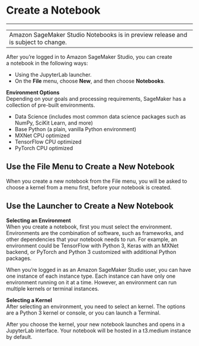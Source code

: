 # Create a Notebook<a name="notebooks-create-notebook"></a>


****  

|  | 
| --- |
| Amazon SageMaker Studio Notebooks is in preview release and is subject to change\. | 

 After you’re logged in to Amazon SageMaker Studio, you can create a notebook in the following ways: 
+ Using the JupyterLab launcher\. 
+ On the **File** menu, choose **New**, and then choose **Notebooks**\. 

**Environment Options**  
 Depending on your goals and processing requirements, SageMaker has a collection of pre\-built environments\.  
+ Data Science \(includes most common data science packages such as NumPy, SciKit Learn, and more\) 
+ Base Python \(a plain, vanilla Python environment\)  
+ MXNet CPU optimized 
+ TensorFlow CPU optimized 
+ PyTorch CPU optimized 

## Use the File Menu to Create a New Notebook<a name="notebooks-create-notebook-file-menu"></a>

 When you create a new notebook from the File menu, you will be asked to choose a kernel from a menu first, before your notebook is created\. 

## Use the Launcher to Create a New Notebook<a name="notebooks-create-notebook-launcher"></a>

**Selecting an Environment**  
When you create a notebook, first you must select the environment\. Environments are the combination of software, such as frameworks, and other dependencies that your notebook needs to run\. For example, an environment could be TensorFlow with Python 3, Keras with an MXNet backend, or PyTorch and Python 3 customized with additional Python packages\. 

 When you’re logged in as an Amazon SageMaker Studio user, you can have one instance of each instance type\. Each instance can have only one environment running on it at a time\. However, an environment can run multiple kernels or terminal instances\. 

**Selecting a Kernel**  
 After selecting an environment, you need to select an kernel\. The options are a Python 3 kernel or console, or you can launch a Terminal\.  

 After you choose the kernel, your new notebook launches and opens in a JupyterLab interface\. Your notebook will be hosted in a t3\.medium instance by default\.  